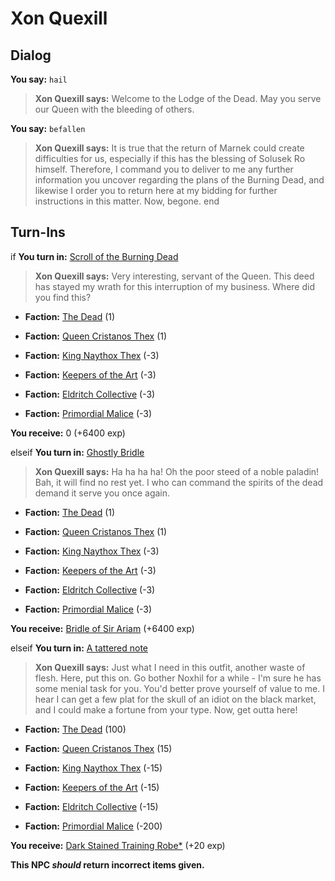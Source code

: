 # Xon Quexill
## Dialog

**You say:** `hail`



>**Xon Quexill says:** Welcome to the Lodge of the Dead. May you serve our Queen with the bleeding of others.

**You say:** `befallen`



>**Xon Quexill says:** It is true that the return of Marnek could create difficulties for us, especially if this has the blessing of Solusek Ro himself. Therefore, I command you to deliver to me any further information you uncover regarding the plans of the Burning Dead, and likewise I order you to return here at my bidding for further instructions in this matter. Now, begone.
end

## Turn-Ins



if **You turn in:** [Scroll of the Burning Dead](/item/18474)


>**Xon Quexill says:** Very interesting, servant of the Queen. This deed has stayed my wrath for this interruption of my business. Where did you find this?


* __Faction:__ [The Dead](/faction/239) (1)


* __Faction:__ [Queen Cristanos Thex](/faction/303) (1)


* __Faction:__ [King Naythox Thex](/faction/278) (-3)


* __Faction:__ [Keepers of the Art](/faction/275) (-3)


* __Faction:__ [Eldritch Collective](/faction/245) (-3)


* __Faction:__ [Primordial Malice](/faction/1522) (-3)


 **You receive:** 0 (+6400 exp)

elseif **You turn in:** [Ghostly Bridle](/item/31492)


>**Xon Quexill says:** Ha ha ha ha! Oh the poor steed of a noble paladin! Bah, it will find no rest yet. I who can command the spirits of the dead demand it serve you once again.


* __Faction:__ [The Dead](/faction/239) (1)


* __Faction:__ [Queen Cristanos Thex](/faction/303) (1)


* __Faction:__ [King Naythox Thex](/faction/278) (-3)


* __Faction:__ [Keepers of the Art](/faction/275) (-3)


* __Faction:__ [Eldritch Collective](/faction/245) (-3)


* __Faction:__ [Primordial Malice](/faction/1522) (-3)


 **You receive:**  [Bridle of Sir Ariam](/item/31496) (+6400 exp)

elseif **You turn in:** [A tattered note](/item/18758)


>**Xon Quexill says:** Just what I need in this outfit, another waste of flesh. Here, put this on. Go bother Noxhil for a while - I'm sure he has some menial task for you.  You'd better prove yourself of value to me. I hear I can get a few plat for the skull of an idiot on the black market, and I could make a fortune from your type. Now, get outta here!


* __Faction:__ [The Dead](/faction/239) (100)


* __Faction:__ [Queen Cristanos Thex](/faction/303) (15)


* __Faction:__ [King Naythox Thex](/faction/278) (-15)


* __Faction:__ [Keepers of the Art](/faction/275) (-15)


* __Faction:__ [Eldritch Collective](/faction/245) (-15)


* __Faction:__ [Primordial Malice](/faction/1522) (-200)


 **You receive:**  [Dark Stained Training Robe*](/item/13587) (+20 exp)

**This NPC *should* return incorrect items given.**





